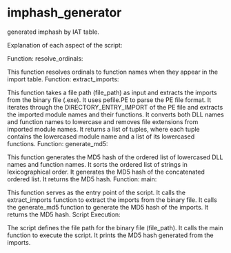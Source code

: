 # imphash_generator
generated imphash by IAT table.


Explanation of each aspect of the script:

Function: resolve_ordinals:

This function resolves ordinals to function names when they appear in the import table.
Function: extract_imports:

This function takes a file path (file_path) as input and extracts the imports from the binary file (.exe).
It uses pefile.PE to parse the PE file format.
It iterates through the DIRECTORY_ENTRY_IMPORT of the PE file and extracts the imported module names and their functions.
It converts both DLL names and function names to lowercase and removes file extensions from imported module names.
It returns a list of tuples, where each tuple contains the lowercased module name and a list of its lowercased functions.
Function: generate_md5:

This function generates the MD5 hash of the ordered list of lowercased DLL names and function names.
It sorts the ordered list of strings in lexicographical order.
It generates the MD5 hash of the concatenated ordered list.
It returns the MD5 hash.
Function: main:

This function serves as the entry point of the script.
It calls the extract_imports function to extract the imports from the binary file.
It calls the generate_md5 function to generate the MD5 hash of the imports.
It returns the MD5 hash.
Script Execution:

The script defines the file path for the binary file (file_path).
It calls the main function to execute the script.
It prints the MD5 hash generated from the imports.
